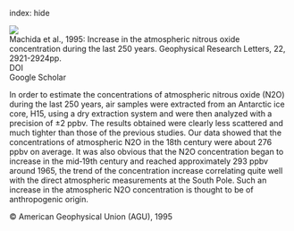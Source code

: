 index: hide

<div class="Citation">
    <div class="Citation-thumb CitationThumb-linked"  data-href="https://doi.org/10.1029/95gl02822">
      <img src="https://static.claimspace.cloud/climate-study-static/refs/thumbs/5/Machida_et_al_1995-thumb.png" />
    </div>

  <div class="Citation-body">
    <div class="Citation-text">Machida et al., 1995: Increase in the atmospheric nitrous oxide concentration during the last 250 years. <span class="Article-journal">Geophysical Research Letters, </span><span class="Article-volume">22, </span>2921-2924pp.</div>
    <div class="Citation-links">
      <div class="CitationLink" data-href="https://doi.org/10.1029/95gl02822">
        <div class="CitationLink-icon CitationLink-Doi"></div>
        <div class="CitationLink-text">DOI</div>
      </div>
      <div class="CitationLink" data-href="https://scholar.google.com/scholar?q=10.1029/95gl02822">
        <div class="CitationLink-icon CitationLink-Scholar"></div>
        <div class="CitationLink-text">Google Scholar</div>
      </div>
    </div>
  </div>
</div>

In order to estimate the concentrations of atmospheric nitrous oxide (N2O) during the last 250 years, air samples were extracted from an Antarctic ice core, H15, using a dry extraction system and were then analyzed with a precision of ±2 ppbv. The results obtained were clearly less scattered and much tighter than those of the previous studies. Our data showed that the concentrations of atmospheric N2O in the 18th century were about 276 ppbv on average. It was also obvious that the N2O concentration began to increase in the mid‐19th century and reached approximately 293 ppbv around 1965, the trend of the concentration increase correlating quite well with the direct atmospheric measurements at the South Pole. Such an increase in the atmospheric N2O concentration is thought to be of anthropogenic origin.

<div class="Citation-copy">
&copy; American Geophysical Union (AGU), 1995
</div>